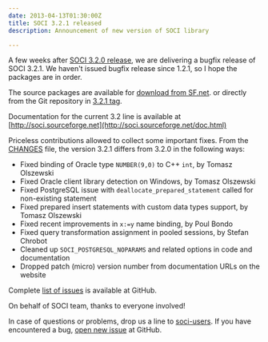 ```yaml
---
date: 2013-04-13T01:30:00Z
title: SOCI 3.2.1 released
description: Announcement of new version of SOCI library

---
```


A few weeks after [SOCI 3.2.0 release](/posts/2013/03/26/soci-3-2-0-released/),
we are delivering a bugfix release of SOCI 3.2.1. We haven't issued bugfix
release since 1.2.1, so I hope the packages are in order.

The source packages are available for 
[download from SF.net](https://sourceforge.net/projects/soci/files/soci/soci-3.2.1/).
or directly from the Git repository in [3.2.1 tag](https://github.com/SOCI/soci/tree/3.2.1).

Documentation for the current 3.2 line is available at 
[http://soci.sourceforge.net](http://soci.sourceforge.net/doc.html)

Priceless contributions allowed to collect some important fixes.
From the [CHANGES](https://github.com/SOCI/soci/blob/3.2.0/src/CHANGES) file, 
the version 3.2.1 differs from 3.2.0 in the following ways:

* Fixed binding of Oracle type `NUMBER(9,0)` to C++ `int`, by Tomasz Olszewski
* Fixed Oracle client library detection on Windows, by Tomasz Olszewski
* Fixed PostgreSQL issue with `deallocate_prepared_statement` called for non-existing statement
* Fixed prepared insert statements with custom data types support, by Tomasz Olszewski
* Fixed recent improvements in `x:=y` name binding, by Poul Bondo
* Fixed query transformation assignment in pooled sessions, by Stefan Chrobot
* Cleaned up `SOCI_POSTGRESQL_NOPARAMS` and related options in code and documentation
* Dropped patch (micro) version number from documentation URLs on the website

Complete [list of issues](https://github.com/SOCI/soci/issues?milestone=4&state=closed) 
is available at GitHub.

On behalf of SOCI team, thanks to everyone involved!

In case of questions or problems, drop us a line to 
[soci-users](https://lists.sourceforge.net/lists/listinfo/soci-users).
If you have encountered a bug, [open new issue](https://github.com/SOCI/soci/issues)
at GitHub.
